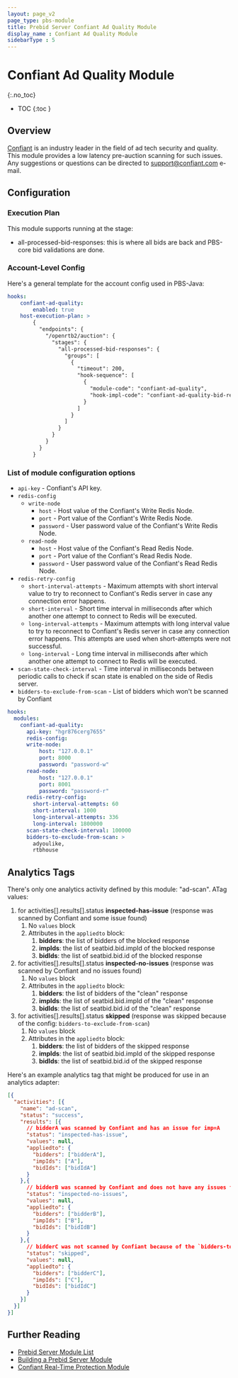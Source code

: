 ```yaml
---
layout: page_v2
page_type: pbs-module
title: Prebid Server Confiant Ad Quality Module
display_name : Confiant Ad Quality Module
sidebarType : 5
---
```


# Confiant Ad Quality Module
{:.no_toc}

- TOC
{:toc }

## Overview

[Confiant](https://www.confiant.com/) is an industry leader in the field of ad tech security and quality.
This module provides a low latency pre-auction scanning for such issues.
Any suggestions or questions can be directed to [support@confiant.com](mailto:support@confiant.com) e-mail.

## Configuration

### Execution Plan

This module supports running at the stage:

- all-processed-bid-responses: this is where all bids are back and PBS-core bid validations are done.

### Account-Level Config

Here's a general template for the account config used in PBS-Java:

```yaml
hooks:
    confiant-ad-quality:
        enabled: true
    host-execution-plan: >
        {
          "endpoints": {
            "/openrtb2/auction": {
              "stages": {
                "all-processed-bid-responses": {
                  "groups": [
                    {
                      "timeout": 200,
                      "hook-sequence": [
                        {
                          "module-code": "confiant-ad-quality",
                          "hook-impl-code": "confiant-ad-quality-bid-responses-scan-hook"
                        }
                      ]
                    }
                  ]
                }
              }
            }
          }
        }
```

### List of module configuration options

- `api-key` - Confiant's API key.
- `redis-config`
  - `write-node`
    - `host` - Host value of the Confiant's Write Redis Node.
    - `port` - Port value of the Confiant's Write Redis Node.
    - `password` - User password value of the Confiant's Write Redis Node.
  - `read-node`
    - `host` - Host value of the Confiant's Read Redis Node.
    - `port` - Port value of the Confiant's Read Redis Node.
    - `password` - User password value of the Confiant's Read Redis Node.
- `redis-retry-config`
  - `short-interval-attempts` - Maximum attempts with short interval value to try to reconnect to Confiant's Redis server in case any connection error happens.
  - `short-interval` - Short time interval in milliseconds after which another one attempt to connect to Redis will be executed.
  - `long-interval-attempts` - Maximum attempts with long interval value to try to reconnect to Confiant's Redis server in case any connection error happens. This attempts are used when short-attempts were not successful.
  - `long-interval` - Long time interval in milliseconds after which another one attempt to connect to Redis will be executed.
- `scan-state-check-interval` - Time interval in milliseconds between periodic calls to check if scan state is enabled on the side of Redis server.
- `bidders-to-exclude-from-scan` - List of bidders which won't be scanned by Confiant

```yaml
hooks:
  modules:
    confiant-ad-quality:
      api-key: "hgr876cerg7655"
      redis-config:
      write-node:
          host: "127.0.0.1"
          port: 8000
          password: "password-w"
      read-node:
          host: "127.0.0.1"
          port: 8001
          password: "password-r"
      redis-retry-config:
        short-interval-attempts: 60
        short-interval: 1000
        long-interval-attempts: 336
        long-interval: 1800000
      scan-state-check-interval: 100000
      bidders-to-exclude-from-scan: >
        adyoulike,
        rtbhouse
```

## Analytics Tags

There's only one analytics activity defined by this module: "ad-scan".
ATag values:

1. for activities[].results[].status **inspected-has-issue** (response was scanned by Confiant and some issue found)
   1. No `values` block
   2. Attributes in the `appliedto` block:
      1. **bidders**: the list of bidders of the blocked response
      2. **impIds**: the list of seatbid.bid.impId of the blocked response
      3. **bidIds**: the list of seatbid.bid.id of the blocked response
2. for activities[].results[].status **inspected-no-issues** (response was scanned by Confiant and no issues found)
    1. No `values` block
    2. Attributes in the `appliedto` block:
        1. **bidders**: the list of bidders of the "clean" response
        2. **impIds**: the list of seatbid.bid.impId of the "clean" response
        3. **bidIds**: the list of seatbid.bid.id of the "clean" response
3. for activities[].results[].status **skipped** (response was skipped because of the config: `bidders-to-exclude-from-scan`)
    1. No `values` block
    2. Attributes in the `appliedto` block:
        1. **bidders**: the list of bidders of the skipped response
        2. **impIds**: the list of seatbid.bid.impId of the skipped response
        3. **bidIds**: the list of seatbid.bid.id of the skipped response

Here's an example analytics tag that might be produced for use in an analytics adapter:

```json
[{
  "activities": [{
    "name": "ad-scan",
    "status": "success",
    "results": [{
      // bidderA was scanned by Confiant and has an issue for imp=A
      "status": "inspected-has-issue",
      "values": null,
      "appliedto": {
        "bidders": ["bidderA"],
        "impIds": ["A"],
        "bidIds": ["bidIdA"]
      }
    },{
      // bidderB was scanned by Confiant and does not have any issues for imp=B
      "status": "inspected-no-issues",
      "values": null,
      "appliedto": {
        "bidders": ["bidderB"],
        "impIds": ["B"],
        "bidIds": ["bidIdB"]
      }
    },{
      // bidderC was not scanned by Confiant because of the `bidders-to-exclude-from-scan` configuration
      "status": "skipped",
      "values": null,
      "appliedto": {
        "bidders": ["bidderC"],
        "impIds": ["C"],
        "bidIds": ["bidIdC"]
      }
    }]
  }]
}]
```

## Further Reading

- [Prebid Server Module List](/prebid-server/pbs-modules/index.html)
- [Building a Prebid Server Module](/prebid-server/developers/add-a-module.html)
- [Confiant Real-Time Protection Module](/dev-docs/modules/confiantRtdProvider.html)
